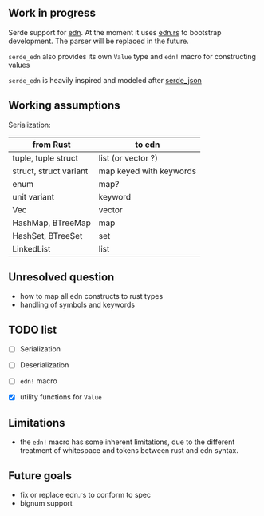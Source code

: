 ## Work in progress

Serde support for [edn](https://github.com/edn-format/edn).
At the moment it uses [edn.rs](https://docs.rs/edn/) to bootstrap development. The parser will be replaced in the future.

`serde_edn` also provides its own `Value` type and `edn!` macro for constructing values

`serde_edn` is heavily inspired and modeled after [serde_json](https://crates.io/crates/serde_json)


## Working assumptions

Serialization:

| from Rust | to edn |
| ---  | --- |
| tuple, tuple struct | list (or vector ?) |
| struct, struct variant | map keyed with keywords |
| enum | map? |
| unit variant | keyword |
| Vec | vector |
| HashMap, BTreeMap | map |
| HashSet, BTreeSet | set |
| LinkedList | list |


## Unresolved question

* how to map all edn constructs to rust types
* handling of symbols and keywords


## TODO list

* [ ] Serialization
* [ ] Deserialization
* [ ] `edn!` macro
* [x] utility functions for `Value`


## Limitations

* the `edn!` macro has some inherent limitations, due to the different treatment of whitespace and tokens between rust and edn syntax.


## Future goals

* fix or replace edn.rs to conform to spec
* bignum support
